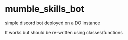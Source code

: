 # mumble_skills_bot
simple discord bot deployed on a DO instance

It works but should be re-written using classes/functions
